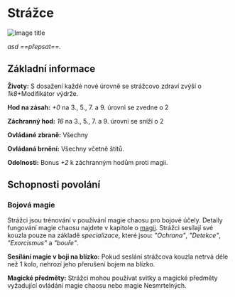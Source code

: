 # Strážce

![Image title](/assets/classes/Guardian.jpeg)

*asd ==přepsat==.*

## Základní informace

**Životy:** S dosažení každé nové úrovně se strážcovo zdraví zvýší o *1k8*+Modifikátor výdrže.

**Hod na zásah:** *+0* na 3., 5., 7. a 9. úrovni se zvedne o 2

**Záchranný hod:** *16* na 3., 5., 7. a 9. úrovni se sníží o 2

**Ovládané zbraně:** Všechny

**Ovládaná brnění:** Všechny včetně štítů.

**Odolnosti:** Bonus *+2* k záchranným hodům proti magii.

## Schopnosti povolání

### Bojová magie

Strážci jsou trénování v používání magie chaosu pro bojové účely. Detaily fungování magie chaosu najdete v kapitole o [magii](/Starý%20svět%20%28Zasazení%29/magic/). Strážci sesílají své kouzla pouze na základě *specializace*, které jsou: *"Ochrana"*, *"Detekce"*, *"Exorcismus"* a *"bouře"*. 

**Sesílání magie v boji na blízko:** Pokud seslání strážcova kouzla netrvá déle než 1 kolo, nehrozí jeho přerušení bojem na blízko.

**Magické předměty:** Strážci mohou používat svitky a magické předměty vyžadující ovládání magie chaosu nebo magie Nesmrtelných.





